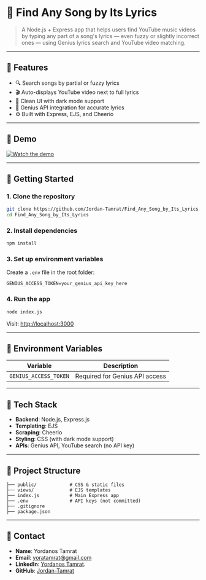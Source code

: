 # 🎵 Find Any Song by Its Lyrics

> A Node.js + Express app that helps users find YouTube music videos by typing any part of a song's lyrics — even fuzzy or slightly incorrect ones — using Genius lyrics search and YouTube video matching.

---

## 🌟 Features

- 🔍 Search songs by partial or fuzzy lyrics
- 🎬 Auto-displays YouTube video next to full lyrics
- 🎨 Clean UI with dark mode support
- 📜 Genius API integration for accurate lyrics
- ⚙️ Built with Express, EJS, and Cheerio

---

## 🎥 Demo

[![Watch the demo](https://img.youtube.com/vi/DekdeS5uWTU/0.jpg)](https://youtu.be/DekdeS5uWTU)

---

## 🚀 Getting Started

### 1. Clone the repository

```bash
git clone https://github.com/Jordan-Tamrat/Find_Any_Song_by_Its_Lyrics.git
cd Find_Any_Song_by_Its_Lyrics
````

### 2. Install dependencies

```bash
npm install
```

### 3. Set up environment variables

Create a `.env` file in the root folder:

```env
GENIUS_ACCESS_TOKEN=your_genius_api_key_here
```

### 4. Run the app

```bash
node index.js
```

Visit: [http://localhost:3000](http://localhost:3000)

---

## 🔐 Environment Variables

| Variable              | Description                     |
| --------------------- | ------------------------------- |
| `GENIUS_ACCESS_TOKEN` | Required for Genius API access  |


---

## 🧠 Tech Stack

* **Backend**: Node.js, Express.js
* **Templating**: EJS
* **Scraping**: Cheerio
* **Styling**: CSS (with dark mode support)
* **APIs**: Genius API, YouTube search (no API key)

---

## 📁 Project Structure

```
├── public/            # CSS & static files
├── views/             # EJS templates
├── index.js           # Main Express app
├── .env               # API keys (not committed)
├── .gitignore
├── package.json
```
---

## 👤 Contact

* **Name**: Yordanos Tamrat
* **Email**: yoratamrat@gmail.com
* **LinkedIn**: [Yordanos Tamrat](https://www.linkedin.com/in/yordanos-tamrat/). 
* **GitHub**: [Jordan-Tamrat](https://github.com/Jordan-Tamrat)





